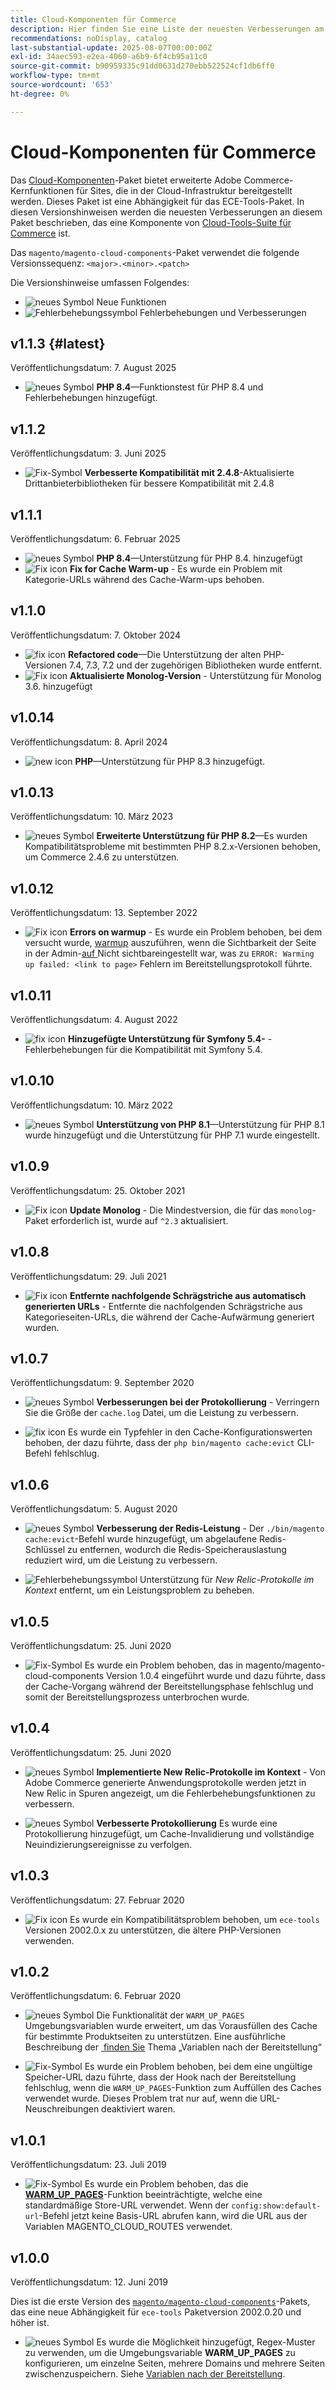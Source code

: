 ```yaml
---
title: Cloud-Komponenten für Commerce
description: Hier finden Sie eine Liste der neuesten Verbesserungen am Cloud-Komponentenpaket.
recommendations: noDisplay, catalog
last-substantial-update: 2025-08-07T00:00:00Z
exl-id: 34aec593-e2ea-4060-a6b9-6f4cb95a11c0
source-git-commit: b90959335c91dd0631d270ebb522524cf1db6ff0
workflow-type: tm+mt
source-wordcount: '653'
ht-degree: 0%

---
```


# Cloud-Komponenten für Commerce

Das [Cloud-Komponenten](https://github.com/magento/magento-cloud-components)-Paket bietet erweiterte Adobe Commerce-Kernfunktionen für Sites, die in der Cloud-Infrastruktur bereitgestellt werden. Dieses Paket ist eine Abhängigkeit für das ECE-Tools-Paket. In diesen Versionshinweisen werden die neuesten Verbesserungen an diesem Paket beschrieben, das eine Komponente von [Cloud-Tools-Suite für Commerce](cloud-tools-suite.md) ist.

Das `magento/magento-cloud-components`-Paket verwendet die folgende Versionssequenz: `<major>.<minor>.<patch>`

Die Versionshinweise umfassen Folgendes:

- ![neues Symbol](../../assets/new.svg) Neue Funktionen
- ![Fehlerbehebungssymbol](../../assets/fix.svg) Fehlerbehebungen und Verbesserungen

<!--Add release notes below-->

## v1.1.3 {#latest}

Veröffentlichungsdatum: 7. August 2025

- ![neues Symbol](../../assets/new.svg) **PHP 8.4**—Funktionstest für PHP 8.4 und Fehlerbehebungen hinzugefügt.<!-- MCLOUD-13313 -->

## v1.1.2

Veröffentlichungsdatum: 3. Juni 2025

- ![Fix-Symbol](../../assets/fix.svg) **Verbesserte Kompatibilität mit 2.4.8**-Aktualisierte Drittanbieterbibliotheken für bessere Kompatibilität mit 2.4.8<!-- MCLOUD-13707	 - -->

## v1.1.1

Veröffentlichungsdatum: 6. Februar 2025

- ![neues Symbol](../../assets/new.svg) **PHP 8.4**—Unterstützung für PHP 8.4.<!-- MCLOUD-13148	 - --> hinzugefügt
- ![Fix icon](../../assets/fix.svg) **Fix for Cache Warm-up** - Es wurde ein Problem mit Kategorie-URLs während des Cache-Warm-ups behoben.<!-- MCLOUD-12454 - -->


## v1.1.0

Veröffentlichungsdatum: 7. Oktober 2024

- ![fix icon](../../assets/fix.svg) **Refactored code**—Die Unterstützung der alten PHP-Versionen 7.4, 7.3, 7.2 und der zugehörigen Bibliotheken wurde entfernt.<!-- MCLOUD-9278 - -->
- ![Fix icon](../../assets/fix.svg) **Aktualisierte Monolog-Version** - Unterstützung für Monolog 3.6.<!-- MCLOUD-12855 - --> hinzugefügt

## v1.0.14

Veröffentlichungsdatum: 8. April 2024

- ![new icon](../../assets/new.svg) **PHP**—Unterstützung für PHP 8.3 hinzugefügt.

## v1.0.13

Veröffentlichungsdatum: 10. März 2023

- ![neues Symbol](../../assets/new.svg) **Erweiterte Unterstützung für PHP 8.2**—Es wurden Kompatibilitätsprobleme mit bestimmten PHP 8.2.x-Versionen behoben, um Commerce 2.4.6 zu unterstützen.

## v1.0.12

Veröffentlichungsdatum: 13. September 2022

- ![Fix icon](../../assets/fix.svg) **Errors on warmup** - Es wurde ein Problem behoben, bei dem versucht wurde, [warmup](../environment/variables-post-deploy.md#warm_up_pages) auszuführen, wenn die Sichtbarkeit der Seite in der Admin-[**&#x200B;** auf &#x200B;](https://experienceleague.adobe.com/de/docs/commerce-admin/systems/data-transfer/data-attributes-product#simple-product-csv-file-structure)Nicht sichtbareingestellt war, was zu `ERROR: Warming up failed: <link to page>` Fehlern im Bereitstellungsprotokoll führte.<!-- MCLOUD-9134 -->

## v1.0.11

Veröffentlichungsdatum: 4. August 2022

- ![fix icon](../../assets/fix.svg) **Hinzugefügte Unterstützung für Symfony 5.4-** - Fehlerbehebungen für die Kompatibilität mit Symfony 5.4.<!-- AC-3550 -->

## v1.0.10

Veröffentlichungsdatum: 10. März 2022

- ![neues Symbol](../../assets/new.svg) **Unterstützung von PHP 8.1**—Unterstützung für PHP 8.1 wurde hinzugefügt und die Unterstützung für PHP 7.1 wurde eingestellt.

## v1.0.9

Veröffentlichungsdatum: 25. Oktober 2021

- ![Fix icon](../../assets/fix.svg) **Update Monolog** - Die Mindestversion, die für das `monolog`-Paket erforderlich ist, wurde auf `^2.3` aktualisiert.<!-- ACMP-1263 -->

## v1.0.8

Veröffentlichungsdatum: 29. Juli 2021

- ![Fix icon](../../assets/fix.svg) **Entfernte nachfolgende Schrägstriche aus automatisch generierten URLs** - Entfernte die nachfolgenden Schrägstriche aus Kategorieseiten-URLs, die während der Cache-Aufwärmung generiert wurden.<!--MCLOUD-7192-->

## v1.0.7

Veröffentlichungsdatum: 9. September 2020

- ![neues Symbol](../../assets/new.svg) **Verbesserungen bei der Protokollierung** - Verringern Sie die Größe der `cache.log` Datei, um die Leistung zu verbessern.<!--MCLOUD-6859-->

- ![fix icon](../../assets/fix.svg) Es wurde ein Typfehler in den Cache-Konfigurationswerten behoben, der dazu führte, dass der `php bin/magento cache:evict` CLI-Befehl fehlschlug.

## v1.0.6

Veröffentlichungsdatum: 5. August 2020

- ![neues Symbol](../../assets/new.svg) **Verbesserung der Redis-Leistung** - Der `./bin/magento cache:evict`-Befehl wurde hinzugefügt, um abgelaufene Redis-Schlüssel zu entfernen, wodurch die Redis-Speicherauslastung reduziert wird, um die Leistung zu verbessern.<!--MCLOUD-6023-->

- ![Fehlerbehebungssymbol](../../assets/fix.svg) Unterstützung für *New Relic-Protokolle im Kontext* entfernt, um ein Leistungsproblem zu beheben.<!--MCLOUD-6422-->

## v1.0.5

Veröffentlichungsdatum: 25. Juni 2020

- ![Fix-Symbol](../../assets/fix.svg) Es wurde ein Problem behoben, das in magento/magento-cloud-components Version 1.0.4 eingeführt wurde und dazu führte, dass der Cache-Vorgang während der Bereitstellungsphase fehlschlug und somit der Bereitstellungsprozess unterbrochen wurde.

## v1.0.4

Veröffentlichungsdatum: 25. Juni 2020

- ![neues Symbol](../../assets/new.svg) **Implementierte New Relic-Protokolle im Kontext** - Von Adobe Commerce generierte Anwendungsprotokolle werden jetzt in New Relic in Spuren angezeigt, um die Fehlerbehebungsfunktionen zu verbessern.<!--MCLOUD-6029-->

- ![neues Symbol](../../assets/new.svg) **Verbesserte Protokollierung** Es wurde eine Protokollierung hinzugefügt, um Cache-Invalidierung und vollständige Neuindizierungsereignisse zu verfolgen.<!--MCLOUD-6157-->

## v1.0.3

Veröffentlichungsdatum: 27. Februar 2020

- ![Fix icon](../../assets/fix.svg) Es wurde ein Kompatibilitätsproblem behoben, um `ece-tools` Versionen 2002.0.x zu unterstützen, die ältere PHP-Versionen verwenden.

## v1.0.2

Veröffentlichungsdatum: 6. Februar 2020

- ![neues Symbol](../../assets/new.svg) Die Funktionalität der `WARM_UP_PAGES` Umgebungsvariablen wurde erweitert, um das Vorausfüllen des Cache für bestimmte Produktseiten zu unterstützen. Eine ausführliche Beschreibung der [&#x200B; finden Sie &#x200B;](../environment/variables-post-deploy.md#warm_up_pages) Thema „Variablen nach der Bereitstellung“<!--MAGECLOUD-4444-->

- ![Fix-Symbol](../../assets/fix.svg) Es wurde ein Problem behoben, bei dem eine ungültige Speicher-URL dazu führte, dass der Hook nach der Bereitstellung fehlschlug, wenn die `WARM_UP_PAGES`-Funktion zum Auffüllen des Caches verwendet wurde. Dieses Problem trat nur auf, wenn die URL-Neuschreibungen deaktiviert waren.<!-- MAGECLOUD-4094 -->

## v1.0.1

Veröffentlichungsdatum: 23. Juli 2019

- ![Fix-Symbol](../../assets/fix.svg) Es wurde ein Problem behoben, das die [**WARM_UP_PAGES**](../environment/variables-post-deploy.md#warm_up_pages)-Funktion beeinträchtigte, welche eine standardmäßige Store-URL verwendet. Wenn der `config:show:default-url`-Befehl jetzt keine Basis-URL abrufen kann, wird die URL aus der Variablen MAGENTO_CLOUD_ROUTES verwendet.<!-- MAGECLOUD-3866 -->

## v1.0.0

Veröffentlichungsdatum: 12. Juni 2019

Dies ist die erste Version des [`magento/magento-cloud-components`](https://github.com/magento/magento-cloud-components)-Pakets, das eine neue Abhängigkeit für `ece-tools` Paketversion 2002.0.20 und höher ist.

- ![neues Symbol](../../assets/new.svg) Es wurde die Möglichkeit hinzugefügt, Regex-Muster zu verwenden, um die Umgebungsvariable **WARM_UP_PAGES** zu konfigurieren, um einzelne Seiten, mehrere Domains und mehrere Seiten zwischenzuspeichern. Siehe [Variablen nach der Bereitstellung](../environment/variables-post-deploy.md#warm_up_pages).<!--MAGECLOUD-3258-->
